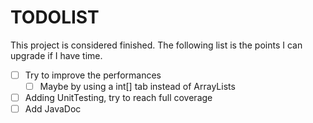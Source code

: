 <h1>TODOLIST</h1>

This project is considered finished.
The following list is the points I can upgrade if I have time.

- [ ] Try to improve the performances
    - [ ] Maybe by using a int[] tab instead of ArrayLists
- [ ] Adding UnitTesting, try to reach full coverage
- [ ] Add JavaDoc
